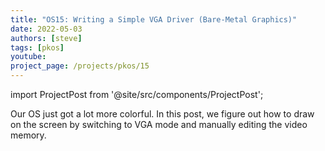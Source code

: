 ```yaml
---
title: "OS15: Writing a Simple VGA Driver (Bare-Metal Graphics)"
date: 2022-05-03
authors: [steve]
tags: [pkos]
youtube: 
project_page: /projects/pkos/15
---
```


import ProjectPost from '@site/src/components/ProjectPost';

<ProjectPost frontMatter={frontMatter}>
Our OS just got a lot more colorful. In this post, we figure out how to draw on the screen by switching to VGA mode and manually editing the video memory.
</ProjectPost>
